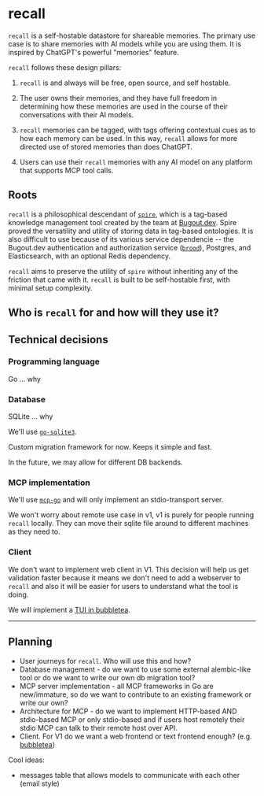 # recall

`recall` is a self-hostable datastore for shareable memories. The primary use case is to share memories with AI models while you are using them.
It is inspired by ChatGPT's powerful "memories" feature.

`recall` follows these design pillars:

1. `recall` is and always will be free, open source, and self hostable.

2. The user owns their memories, and they have full freedom in determining how these memories are used in the course of their conversations with their AI models.

3. `recall` memories can be tagged, with tags offering contextual cues as to how each memory can be used. In this way, `recall` allows for more directed use
   of stored memories than does ChatGPT.

4. Users can use their `recall` memories with any AI model on any platform that supports MCP tool calls.

## Roots

`recall` is a philosophical descendant of [`spire`](https://github.com/bugout-dev/spire), which is a tag-based knowledge management tool created by the team at
[Bugout.dev](https://bugout.dev). Spire proved the versatility and utility of storing data in tag-based ontologies. It is also difficult to use because of its
various service dependencie -- the Bugout.dev authentication and authorization service ([`brood`](https://github.com/bugout-dev/brood)), Postgres, and Elasticsearch, with
an optional Redis dependency.

`recall` aims to preserve the utility of `spire` without inheriting any of the friction that came with it. `recall` is built to be self-hostable first, with minimal
setup complexity.

## Who is `recall` for and how will they use it?

## Technical decisions

### Programming language

Go ... why

### Database

SQLite ... why

We'll use [`go-sqlite3`](https://github.com/mattn/go-sqlite3).

Custom migration framework for now. Keeps it simple and fast.

In the future, we may allow for different DB backends.

### MCP implementation

We'll use [`mcp-go`](https://github.com/mark3labs/mcp-go) and will only implement an stdio-transport server.

We won't worry about remote use case in v1, v1 is purely for people running `recall` locally. They can move their
sqlite file around to different machines as they need to.

### Client

We don't want to implement web client in V1. This decision will help us get validation faster because it means we
don't need to add a webserver to `recall` and also it will be easier for users to understand what the tool is doing.

We will implement a [TUI in bubbletea](https://github.com/charmbracelet/bubbletea).

---

## Planning

-   User journeys for `recall`. Who will use this and how?
-   Database management - do we want to use some external alembic-like tool or do we want to write our own db migration tool?
-   MCP server implementation - all MCP frameworks in Go are new/immature, so do we want to contribute to an existing framework or write our own?
-   Architecture for MCP - do we want to implement HTTP-based AND stdio-based MCP or only stdio-based and if users host remotely their stdio MCP can talk to their remote host
    over API.
-   Client. For V1 do we want a web frontend or text frontend enough? (e.g. [bubbletea](https://github.com/charmbracelet/bubbletea))

Cool ideas:

-   messages table that allows models to communicate with each other (email style)
